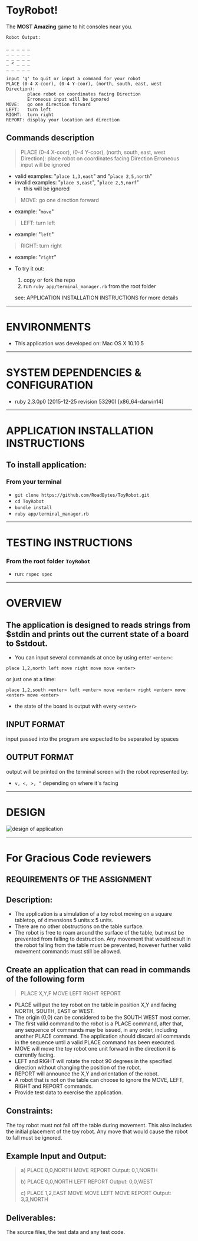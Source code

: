 # ToyRobot!

The **MOST Amazing** game to hit consoles near you.


```
Robot Output:

_ _ _ _ _
_ _ _ _ _
_ _ _ _ _
_ < _ _ _
_ _ _ _ _

input 'q' to quit or input a command for your robot
PLACE (0-4 X-coor), (0-4 Y-coor), (north, south, east, west Direction):
        place robot on coordinates facing Direction
        Erroneous input will be ignored
MOVE:   go one direction forward
LEFT:   turn left
RIGHT:  turn right
REPORT: display your location and direction
```

## Commands description

> PLACE (0-4 X-coor), (0-4 Y-coor), (north, south, east, west Direction):
>         place robot on coordinates facing Direction
          Erroneous input will be ignored

* valid examples: "`place 1,3,east`" and  "`place 2,5,north`"
* invalid examples: "`place 3,east`", "`place 2,5,norf`"
  * this will be ignored

> MOVE:   go one direction forward

* example: "`move`"

> LEFT:   turn left

* example: "`left`"

> RIGHT:  turn right

* example: "`right`"

* To try it out:
  1. copy or fork the repo
  2. run `ruby app/terminal_manager.rb` from the root folder

  see: APPLICATION INSTALLATION INSTRUCTIONS for more details

---

# ENVIRONMENTS

* This application was developed on: Mac OS X 10.10.5

---

# SYSTEM DEPENDENCIES & CONFIGURATION

* ruby 2.3.0p0 (2015-12-25 revision 53290) [x86_64-darwin14]

---

# APPLICATION INSTALLATION INSTRUCTIONS

## To install application:

### From your terminal

* `git clone https://github.com/RoadBytes/ToyRobot.git`
* `cd ToyRobot`
* `bundle install`
* `ruby app/terminal_manager.rb`

---

# TESTING INSTRUCTIONS

### From the root folder `ToyRobot`

* run: `rspec spec`

---

# OVERVIEW

## The application is designed to reads strings from $stdin and prints out the current state of a board to $stdout.

* You can input several commands at once by using enter `<enter>`:

`place 1,2,north left move right move move <enter>`

or just one at a time:

`place 1,2,south <enter> left <enter> move <enter> right <enter> move <enter> move <enter>`

* the state of the board is output with every `<enter>`

## INPUT FORMAT

input passed into the program are expected to be separated by spaces

## OUTPUT FORMAT

output will be printed on the terminal screen with the robot represented by:

* `v, <, >, ^` depending on where it's facing

---

# DESIGN

![design of application](/app/images/design.jpg)

---

# For Gracious Code reviewers

## REQUIREMENTS OF THE ASSIGNMENT

## Description:

* The application is a simulation of a toy robot moving on a square tabletop, of dimensions 5 units x 5 units.
* There are no other obstructions on the table surface.
* The robot is free to roam around the surface of the table, but must be prevented from falling to destruction. Any movement that would result in the robot falling from the table must be prevented, however further valid movement commands must still be allowed.

## Create an application that can read in commands of the following form

> PLACE X,Y,F MOVE LEFT RIGHT REPORT

* PLACE will put the toy robot on the table in position X,Y and facing NORTH, SOUTH, EAST or WEST. 
* The origin (0,0) can be considered to be the SOUTH WEST most corner.
* The first valid command to the robot is a PLACE command, after that, any sequence of commands may be issued, in any order, including another PLACE command. The application should discard all commands in the sequence until a valid PLACE command has been executed.
* MOVE will move the toy robot one unit forward in the direction it is currently facing.
* LEFT and RIGHT will rotate the robot 90 degrees in the specified direction without changing the position of the robot.
* REPORT will announce the X,Y and orientation of the robot.
* A robot that is not on the table can choose to ignore the MOVE, LEFT, RIGHT and REPORT commands.
* Provide test data to exercise the application.

## Constraints:

The toy robot must not fall off the table during movement. This also includes the initial placement of the toy robot. Any move that would cause the robot to fall must be ignored.

## Example Input and Output:

> a) PLACE 0,0,NORTH MOVE REPORT Output: 0,1,NORTH
>
> b) PLACE 0,0,NORTH LEFT REPORT Output: 0,0,WEST
>
> c) PLACE 1,2,EAST MOVE MOVE LEFT MOVE REPORT Output: 3,3,NORTH

## Deliverables:

The source files, the test data and any test code.
